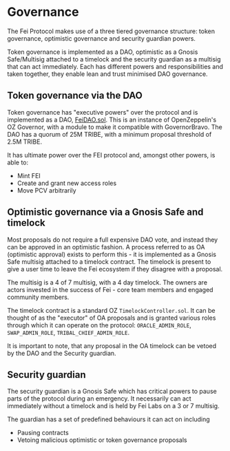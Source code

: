 # Governance
The Fei Protocol makes use of a three tiered governance structure: token governance, optimistic governance and security guardian powers. 

Token governance is implemented as a DAO, optimistic as a Gnosis Safe/Multisig attached to a timelock and the security guardian as a multisig that can act immediately. Each has different powers and responsibilities and taken together, they enable lean and trust minimised DAO governance. 

## Token governance via the DAO
Token governance has "executive powers" over the protocol and is implemented as a DAO, [FeiDAO.sol](https://github.com/fei-protocol/fei-protocol-core/blob/develop/contracts/dao/governor/FeiDAO.sol). This is an instance of OpenZeppelin's OZ Governor, with a module to make it compatible with GovernorBravo. The DAO has a quorum of 25M TRIBE, with a minimum proposal threshold of 2.5M TRIBE. 

It has ultimate power over the FEI protocol and, amongst other powers, is able to:
- Mint FEI
- Create and grant new access roles
- Move PCV arbitrarily 

## Optimistic governance via a Gnosis Safe and timelock
Most proposals do not require a full expensive DAO vote, and instead they can be approved in an optimistic fashion. A process referred to as OA (optimistic approval) exists to perform this - it is implemented as a Gnosis Safe multisig attached to a timelock contract. The timelock is present to give a user time to leave the Fei ecosystem if they disagree with a proposal.

The multisig is a 4 of 7 multisig, with a 4 day timelock. The owners are actors invested in the success of Fei - core team members and engaged community members. 

The timelock contract is a standard OZ `TimelockController.sol`. It can be thought of as the "executor" of OA proposals and is granted various roles through which it can operate on the protocol: `ORACLE_ADMIN_ROLE`, `SWAP_ADMIN_ROLE`, `TRIBAL_CHIEF_ADMIN_ROLE`.

It is important to note, that any proposal in the OA timelock can be vetoed by the DAO and the Security guardian. 

## Security guardian
The security guardian is a Gnosis Safe which has critical powers to pause parts of the protocol during an emergency. It necessarily can act immediately without a timelock and is held by Fei Labs on a 3 or 7 multisig. 

The guardian has a set of predefined behaviours it can act on including
- Pausing contracts
- Vetoing malicious optimistic or token governance proposals



